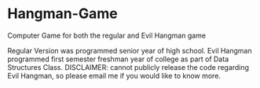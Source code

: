 # Hangman-Game
Computer Game for both the regular and Evil Hangman game  

Regular Version was programmed senior year of high school. Evil Hangman programmed first semester freshman year of college as part of Data Structures Class. DISCLAIMER: cannot publicly release the code regarding Evil Hangman, so please email me if you would like to know more.
